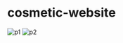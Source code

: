 # cosmetic-website
![p1](https://user-images.githubusercontent.com/104378444/171452968-a11e8ebb-54f5-4277-ac0d-93f0d9d0234f.png)
![p2](https://user-images.githubusercontent.com/104378444/171453030-637a6241-fea2-4ab9-ae0d-95c94abbcb02.png)
